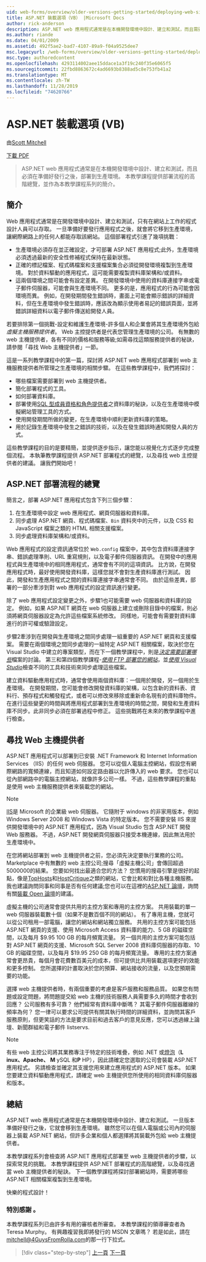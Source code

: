 ```yaml
---
uid: web-forms/overview/older-versions-getting-started/deploying-web-site-projects/asp-net-hosting-options-vb
title: ASP.NET 裝載選項（VB） |Microsoft Docs
author: rick-anderson
description: ASP.NET web 應用程式通常是在本機開發環境中設計、建立和測試，而且需要部署到實際執行環境（o） 。
ms.author: riande
ms.date: 04/01/2009
ms.assetid: 492f5ae2-bad7-4107-89a9-f04a9525dee7
msc.legacyurl: /web-forms/overview/older-versions-getting-started/deploying-web-site-projects/asp-net-hosting-options-vb
msc.type: authoredcontent
ms.openlocfilehash: 4293114002aee15ddace1a3f19c240f35e6065f5
ms.sourcegitcommit: 22fbd8863672c4ad6693b8388ad5c8e753fb41a2
ms.translationtype: MT
ms.contentlocale: zh-TW
ms.lasthandoff: 11/28/2019
ms.locfileid: "74620766"
---
```

# <a name="aspnet-hosting-options-vb"></a>ASP.NET 裝載選項 (VB)

由[Scott Mitchell](https://twitter.com/ScottOnWriting)

[下載 PDF](https://download.microsoft.com/download/E/8/9/E8920AE6-D441-41A7-8A77-9EF8FF970D8B/aspnet_tutorial01_Basics_vb.pdf)

> ASP.NET web 應用程式通常是在本機開發環境中設計、建立和測試，而且必須在準備好發行之後，部署到生產環境。 本教學課程提供部署流程的高階總覽，並作為本教學課程系列的簡介。

## <a name="introduction"></a>簡介

Web 應用程式通常是在開發環境中設計、建立和測試，只有在網站上工作的程式設計人員可以存取。 一旦準備好要發行應用程式之後，就會將它移到生產環境，讓網際網路上的任何人都能存取該網站。 這個部署程式引進了幾項挑戰：

- 生產環境必須存在並正確設定，才可部署 ASP.NET 應用程式;此外，生產環境必須透過最新的安全性修補程式保持在最新狀態。
- 正確的標記檔案、程式碼檔案和支援檔案集合必須從開發環境複製到生產環境。 對於資料驅動的應用程式，這可能需要複製資料庫架構和/或資料。
- 這兩個環境之間可能會有設定差異。 在開發環境中使用的資料庫連接字串或電子郵件伺服器，可能會與生產環境不同。 更多的是，應用程式的行為可能會因環境而異。 例如，在開發期間發生錯誤時，畫面上可能會顯示錯誤的詳細資料，但在生產環境中發生錯誤時，應該改為顯示使用者易記的錯誤頁面，並將錯誤詳細資料以電子郵件傳送給開發人員。

若要排除第一個挑戰-設定和維護生產環境-許多個人和企業會將其生產環境外包給*虛擬主機服務提供者*。 Web 主控提供者是代表您管理生產環境的公司。 有無數的 web 主機提供者，各有不同的價格和服務等級;如需尋找這類服務提供者的秘訣，請參閱「尋找 Web 主機提供者」一節。

這是一系列教學課程中的第一篇，探討將 ASP.NET web 應用程式部署到 web 主機服務提供者所管理之生產環境的相關步驟。 在這些教學課程中，我們將探討：

- 哪些檔案需要部署到 web 主機提供者。
- 簡化部署程式的工具。
- 如何部署資料庫。
- 部署使用[SQL 型成員資格和角色提供者](../../older-versions-security/membership/creating-the-membership-schema-in-sql-server-cs.md)之資料庫的秘訣，以及在生產環境中模擬網站管理工具的方式。
- 使用開發期間所做的變更，在生產環境中順利更新資料庫的策略。
- 用於記錄生產環境中發生之錯誤的技術，以及在發生錯誤時通知開發人員的方式。

這些教學課程的目的是要精簡，並提供逐步指示，讓您能以視覺化方式逐步完成整個流程。 本執筆教學課程提供 ASP.NET 部署程式的總覽，以及尋找 web 主控提供者的建議。 讓我們開始吧！

## <a name="an-overview-of-the-aspnet-deployment-process"></a>ASP.NET 部署流程的總覽

簡言之，部署 ASP.NET 應用程式包含下列三個步驟：

1. 在生產環境中設定 web 應用程式、網頁伺服器和資料庫。
2. 同步處理 ASP.NET 網頁、程式碼檔案、`Bin` 資料夾中的元件，以及 CSS 和 JavaScript 檔案之類的 HTML 相關支援檔案。
3. 同步處理資料庫架構和/或資料。

Web 應用程式的設定資訊通常位於 `Web.config` 檔案中，其中包含資料庫連接字串、錯誤處理準則、URL 重寫規則，以及電子郵件伺服器資訊。 在開發中的應用程式與生產環境中的相同應用程式，通常會有不同的這項資訊。 比方說，在開發應用程式時，最好使用開發資料庫，這樣您就不會對生產資料庫進行測試。 因此，開發和生產應用程式之間的資料庫連接字串通常會不同。 由於這些差異，部署的一部分牽涉到對 web 應用程式的設定資訊進行變更。

除了 web 應用程式設定變更之外，步驟1也可能需要 web 伺服器和資料庫的設定。 例如，如果 ASP.NET 網頁在 web 伺服器上建立或刪除目錄中的檔案，則必須將網頁伺服器設定為允許這些檔案系統修改。 同樣地，可能會有需要對資料庫進行的許可權或驗證設定。

步驟2牽涉到在開發與生產環境之間同步處理一組重要的 ASP.NET 網頁和支援檔案。 需要在兩個環境之間同步處理的一組特定 ASP.NET 相關檔案，取決於您在 Visual Studio 中建立的專案類型，而在下一個教學課程中，則是<em>[決定需要部署哪些](determining-what-files-need-to-be-deployed-vb.md)</em>檔案的討論。 第三和第四個教學課程-<em>[使用 FTP 部署您的網站](deploying-your-site-using-an-ftp-client-vb.md)</em>，並<em>[使用 Visual Studio](deploying-your-site-using-visual-studio-vb.md)</em>檢查不同的工具和技術來同步處理這些檔案。

建立資料驅動應用程式時，通常會使用兩個資料庫：一個用於開發，另一個用於生產環境。 在開發期間，您可能會修改開發資料庫的架構，以包含新的資料表、資料行、預存程式和觸發程式，或者可以修改來移除或重新命名現有的資料庫物件。 在進行這些變更的時間與將應用程式部署到生產環境的時間之間，開發和生產資料庫不同步。此非同步必須在部署過程中修正。 這些挑戰將在未來的教學課程中進行檢查。

## <a name="finding-a-web-host-provider"></a>尋找 Web 主機提供者

ASP.NET 應用程式可以部署到已安裝 .NET Framework 和 Internet Information Services （IIS）的任何 web 伺服器。 您可以從個人電腦主控網站，假設您有網際網路的寬頻連線，而且知道如何設定路由器以允許傳入的 web 要求。 您也可以從內部網路中的電腦主控網站，就像許多公司一樣。 不過，這些教學課程的重點是使用 web 主機服務提供者來裝載您的網站。

> [!NOTE]
> [IIS](https://www.iis.net/)是 Microsoft 的企業級 web 伺服器。 它隨附于 windows 的非家用版本，例如 Windows Server 2008 和 Windows Vista 的特定版本。 您不需要安裝 IIS 來提供開發環境中的 ASP.NET 應用程式，因為 Visual Studio 包含 ASP.NET 開發 Web 服務器。 不過，ASP.NET 開發網頁伺服器只接受本機連線，因此無法用於生產環境中。

在您將網站部署到 web 主機提供者之前，您必須先決定要執行業務的公司。 Marketplace 中有無數的 web 主控公司;搜尋「虛擬主機公司」會傳回超過5000000的結果。 您要如何找出最適合您的方法？ 您慣用的搜尋引擎是很好的起點，像是[TopHosts](http://www.tophosts.com/)和[HostCritique](http://www.hostcritique.net/)之類的網站，它會比較和對比各種主機服務。 我也建議詢問同事和同事是否有任何建議;您也可以在這裡的[ASP.NET 論壇](https://forums.asp.net/)，詢問有關[裝載 Open 論壇](https://forums.asp.net/158.aspx)的建議。

虛擬主機的公司通常會提供共用的主控方案和專用的主控方案。 共用裝載的單一 web 伺服器裝載數十個（如果不是數百個不同的網站）。 有了專用主機，您就可以從公司租用一部電腦，讓您的網站和網站獨立服務。 共用的主控方案可能包括 ASP.NET 網頁的支援、使用 Microsoft Access 資料庫的能力、5 GB 的磁碟空間，以及每月 $9.95 100 GB 的每月頻寬流量。 另一個共用的主控方案可能包括對 ASP.NET 網頁的支援、Microsoft SQL Server 2008 資料庫伺服器的存取、10 GB 的磁碟空間，以及每月 $19.95 250 GB 的每月頻寬流量。 專用的主控方案通常會更昂貴，每個月會花費數百美元的成本，但可提供比共用裝載選項更好的效能和更多控制。 您所選擇的計畫取決於您的預算、網站接收的流量，以及您預期需要的功能。

選擇 web 主機提供者時，有兩個重要的考慮是客戶服務和服務品質。 如果您有問題或設定問題，將問題提交給 web 主機的技術服務人員需要多久的時間才會收到回應？ 公司服務有多可靠？ 他們經常有資料庫中斷嗎？ 其電子郵件伺服器離線的頻率為何？ 您一律可以要求公司提供有關其執行時間的詳細資料，並詢問其客戶服務原則，但更笑話的方法是要求目前和過去客戶的意見反應，您可以透過線上論壇、新聞群組和電子郵件 listservs.

> [!NOTE]
> 有些 web 主控公司將其業務專注于特定的技術堆疊，例如 .NET 或[燈泡](http://en.wikipedia.org/wiki/LAMP_stack)（**L** **inux、Apache、** **M** ySQL 和**P** HP），因此請確定您選取的公司會裝載 ASP.NET 應用程式。 另請檢查並確定其支援您用來建立應用程式的 ASP.NET 版本。 如果您要建立資料驅動應用程式，請確定 web 主機提供您所使用的相同資料庫伺服器和版本。

## <a name="summary"></a>總結

ASP.NET web 應用程式通常是在本機開發環境中設計、建立和測試。 一旦版本準備好發行之後，它就會移到生產環境。 雖然您可以在個人電腦或公司內的伺服器上裝載 ASP.NET 網站，但許多企業和個人都選擇將其裝載外包給 web 主機提供者。

本教學課程系列會檢查將 ASP.NET 應用程式部署至 web 主機提供者的步驟，以探索常見的挑戰。 本教學課程提供 ASP.NET 部署程式的高階總覽，以及尋找適當 web 主機提供者的秘訣。 下一個教學課程將探討部署網站時，需要將哪些 ASP.NET 相關檔案複製到生產環境。

快樂的程式設計！

### <a name="special-thanks-to"></a>特別感謝 。

本教學課程系列已由許多有用的審核者所審查。 本教學課程的領導審查者為 Teresa Murphy。 有興趣複習我即將發行的 MSDN 文章嗎？ 若是如此，請在[mitchell@4GuysFromRolla.com](mailto:mitchell@4GuysFromRolla.com)的那一行下拉式。

> [!div class="step-by-step"]
> [上一頁](users-and-roles-on-the-production-website-cs.md)
> [下一頁](determining-what-files-need-to-be-deployed-vb.md)
